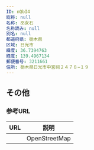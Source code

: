 ```yaml
---
ID: nQbI4
総称: null
名称: 巫女石
名称読み: null
別名: null
都道府県: 栃木県
区域: 日光市
緯度: 36.7394763
経度: 139.4967134
郵便番号: 3211661
住所: 栃木県日光市中宮祠２４７８−１９
---
```


## その他

### 参考URL

| URL | 説明          |
| --- | ------------- |
|     | OpenStreetMap |
